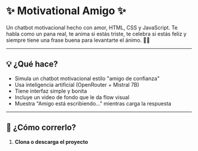 # ✨ Motivational Amigo ✨

Un chatbot motivacional hecho con amor, HTML, CSS y JavaScript. Te habla como un pana real, te anima si estás triste, te celebra si estás feliz y siempre tiene una frase buena para levantarte el ánimo. 💬🔥

---

## 💡 ¿Qué hace?

- Simula un chatbot motivacional estilo "amigo de confianza"
- Usa inteligencia artificial (OpenRouter + Mistral 7B)
- Tiene interfaz simple y bonita
- Incluye un video de fondo que le da flow visual
- Muestra "Amigo está escribiendo..." mientras carga la respuesta

---

## 🚀 ¿Cómo correrlo?

1. **Clona o descarga el proyecto**
